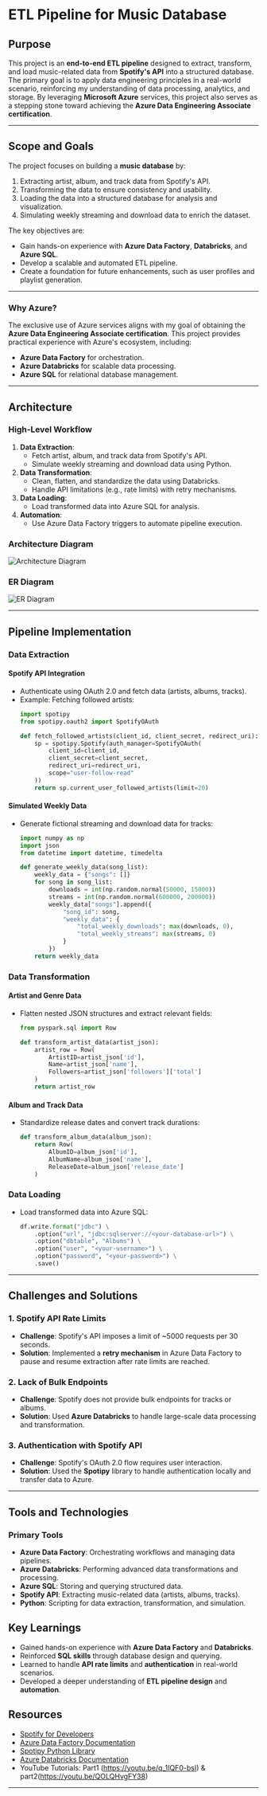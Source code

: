 # ETL Pipeline for Music Database

## **Purpose**
This project is an **end-to-end ETL pipeline** designed to extract, transform, and load music-related data from **Spotify's API** into a structured database. The primary goal is to apply data engineering principles in a real-world scenario, reinforcing my understanding of data processing, analytics, and storage. By leveraging **Microsoft Azure** services, this project also serves as a stepping stone toward achieving the **Azure Data Engineering Associate certification**.

---

## **Scope and Goals**
The project focuses on building a **music database** by:
1. Extracting artist, album, and track data from Spotify's API.
2. Transforming the data to ensure consistency and usability.
3. Loading the data into a structured database for analysis and visualization.
4. Simulating weekly streaming and download data to enrich the dataset.

The key objectives are:
- Gain hands-on experience with **Azure Data Factory**, **Databricks**, and **Azure SQL**.
- Develop a scalable and automated ETL pipeline.
- Create a foundation for future enhancements, such as user profiles and playlist generation.

---
### **Why Azure?**
The exclusive use of Azure services aligns with my goal of obtaining the **Azure Data Engineering Associate certification**. This project provides practical experience with Azure's ecosystem, including:
- **Azure Data Factory** for orchestration.
- **Azure Databricks** for scalable data processing.
- **Azure SQL** for relational database management.

---

## **Architecture**
### **High-Level Workflow**
1. **Data Extraction**:
   - Fetch artist, album, and track data from Spotify's API.
   - Simulate weekly streaming and download data using Python.
2. **Data Transformation**:
   - Clean, flatten, and standardize the data using Databricks.
   - Handle API limitations (e.g., rate limits) with retry mechanisms.
3. **Data Loading**:
   - Load transformed data into Azure SQL for analysis.
4. **Automation**:
   - Use Azure Data Factory triggers to automate pipeline execution.

### **Architecture Diagram**
![Architecture Diagram](path_to_architecture_diagram.png)

### **ER Diagram**
![ER Diagram](path_to_er_diagram.png)

---

## **Pipeline Implementation**
### **Data Extraction**
#### **Spotify API Integration**
- Authenticate using OAuth 2.0 and fetch data (artists, albums, tracks).
- Example: Fetching followed artists:
  ```python
  import spotipy
  from spotipy.oauth2 import SpotifyOAuth

  def fetch_followed_artists(client_id, client_secret, redirect_uri):
      sp = spotipy.Spotify(auth_manager=SpotifyOAuth(
          client_id=client_id,
          client_secret=client_secret,
          redirect_uri=redirect_uri,
          scope="user-follow-read"
      ))
      return sp.current_user_followed_artists(limit=20)
  ```

#### **Simulated Weekly Data**
- Generate fictional streaming and download data for tracks:
  ```python
  import numpy as np
  import json
  from datetime import datetime, timedelta

  def generate_weekly_data(song_list):
      weekly_data = {"songs": []}
      for song in song_list:
          downloads = int(np.random.normal(50000, 15000))
          streams = int(np.random.normal(600000, 200000))
          weekly_data["songs"].append({
              "song_id": song,
              "weekly_data": {
                  "total_weekly_downloads": max(downloads, 0),
                  "total_weekly_streams": max(streams, 0)
              }
          })
      return weekly_data
  ```

### **Data Transformation**
#### **Artist and Genre Data**
- Flatten nested JSON structures and extract relevant fields:
  ```python
  from pyspark.sql import Row

  def transform_artist_data(artist_json):
      artist_row = Row(
          ArtistID=artist_json['id'],
          Name=artist_json['name'],
          Followers=artist_json['followers']['total']
      )
      return artist_row
  ```

#### **Album and Track Data**
- Standardize release dates and convert track durations:
  ```python
  def transform_album_data(album_json):
      return Row(
          AlbumID=album_json['id'],
          AlbumName=album_json['name'],
          ReleaseDate=album_json['release_date']
      )
  ```

### **Data Loading**
- Load transformed data into Azure SQL:
  ```python
  df.write.format("jdbc") \
      .option("url", "jdbc:sqlserver://<your-database-url>") \
      .option("dbtable", "Albums") \
      .option("user", "<your-username>") \
      .option("password", "<your-password>") \
      .save()
  ```

---

## **Challenges and Solutions**
### **1. Spotify API Rate Limits**
- **Challenge**: Spotify's API imposes a limit of ~5000 requests per 30 seconds.
- **Solution**: Implemented a **retry mechanism** in Azure Data Factory to pause and resume extraction after rate limits are reached.

### **2. Lack of Bulk Endpoints**
- **Challenge**: Spotify does not provide bulk endpoints for tracks or albums.
- **Solution**: Used **Azure Databricks** to handle large-scale data processing and transformation.

### **3. Authentication with Spotify API**
- **Challenge**: Spotify's OAuth 2.0 flow requires user interaction.
- **Solution**: Used the **Spotipy** library to handle authentication locally and transfer data to Azure.

---
## **Tools and Technologies**
### **Primary Tools**
- **Azure Data Factory**: Orchestrating workflows and managing data pipelines.
- **Azure Databricks**: Performing advanced data transformations and processing.
- **Azure SQL**: Storing and querying structured data.
- **Spotify API**: Extracting music-related data (artists, albums, tracks).
- **Python**: Scripting for data extraction, transformation, and simulation.

## **Key Learnings**
- Gained hands-on experience with **Azure Data Factory** and **Databricks**.
- Reinforced **SQL skills** through database design and querying.
- Learned to handle **API rate limits** and **authentication** in real-world scenarios.
- Developed a deeper understanding of **ETL pipeline design** and **automation**.


## **Resources**
- [Spotify for Developers](https://developer.spotify.com/)
- [Azure Data Factory Documentation](https://learn.microsoft.com/en-us/azure/data-factory/)
- [Spotipy Python Library](https://spotipy.readthedocs.io/)
- [Azure Databricks Documentation](https://learn.microsoft.com/en-us/azure/databricks/)
- YouTube Tutorials: Part1 (https://youtu.be/q_1IQF0-bsI) & part2(https://youtu.be/QOLQHvgFY38)

---
